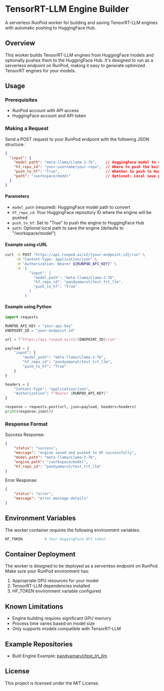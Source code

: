 # TensorRT-LLM Engine Builder

A serverless RunPod worker for building and saving TensorRT-LLM engines with automatic pushing to HuggingFace Hub.

## Overview

This worker builds TensorRT-LLM engines from HuggingFace models and optionally pushes them to the HuggingFace Hub. It's designed to run as a serverless endpoint on RunPod, making it easy to generate optimized TensorRT engines for your models.

## Usage

### Prerequisites

- RunPod account with API access
- HuggingFace account and API token

### Making a Request

Send a POST request to your RunPod endpoint with the following JSON structure:

```json
{
  "input": {
    "model_path": "meta-llama/Llama-2-7b",    // HuggingFace model to convert
    "hf_repo_id": "your-username/your-repo",  // Where to push the built engine
    "push_to_hf": "True",                     // Whether to push to HuggingFace
    "path": "/workspace/model"                // Optional: Local save path
  }
}
```

#### Parameters

- `model_path` (required): HuggingFace model path to convert
- `hf_repo_id`: Your HuggingFace repository ID where the engine will be pushed
- `push_to_hf`: Set to "True" to push the engine to HuggingFace Hub
- `path`: Optional local path to save the engine (defaults to "/workspace/model")

#### Example using cURL

```bash
curl -X POST "https://api.runpod.ai/v2/{your-endpoint-id}/run" \
     -H "Content-Type: application/json" \
     -H "Authorization: Bearer ${RUNPOD_API_KEY}" \
     -d '{
           "input": {
             "model_path": "meta-llama/Llama-2-7b",
             "hf_repo_id": "pandyamarut/test_trt_llm",
             "push_to_hf": "True"
           }
         }'
```

#### Example using Python

```python
import requests

RUNPOD_API_KEY = "your-api-key"
ENDPOINT_ID = "your-endpoint-id"

url = f"https://api.runpod.ai/v2/{ENDPOINT_ID}/run"

payload = {
    "input": {
        "model_path": "meta-llama/Llama-2-7b",
        "hf_repo_id": "pandyamarut/test_trt_llm",
        "push_to_hf": "True"
    }
}

headers = {
    "Content-Type": "application/json",
    "Authorization": f"Bearer {RUNPOD_API_KEY}"
}

response = requests.post(url, json=payload, headers=headers)
print(response.json())
```

### Response Format

Success Response:
```json
{
    "status": "success",
    "message": "engine saved and pushed to HF successfully",
    "model_path": "meta-llama/Llama-2-7b",
    "engine_path": "/workspace/model",
    "hf_repo_id": "pandyamarut/test_trt_llm"
}
```

Error Response:
```json
{
    "status": "error",
    "message": "error message details"
}
```

## Environment Variables

The worker container requires the following environment variables:

```bash
HF_TOKEN          # Your HuggingFace API token
```

## Container Deployment

The worker is designed to be deployed as a serverless endpoint on RunPod. Make sure your RunPod environment has:

1. Appropriate GPU resources for your model
2. TensorRT-LLM dependencies installed
3. HF_TOKEN environment variable configured

## Known Limitations

- Engine building requires significant GPU memory
- Process time varies based on model size
- Only supports models compatible with TensorRT-LLM

## Example Repositories

- Built Engine Example: [pandyamarut/test_trt_llm](https://huggingface.co/pandyamarut/test_trt_llm)

## License

This project is licensed under the MIT License.